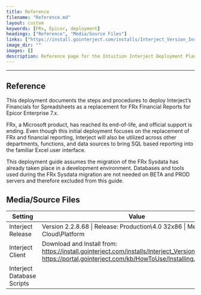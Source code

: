 ```yaml
---
title: Reference
filename: "Reference.md"
layout: custom
keywords: [FRx, Epicor, deployment]
headings: ["Reference", "Media/Source Files"]
links: ["https://install.gointerject.com/installs/Interject_Version_Installer.exe", "https://portal.gointerject.com/kb/HowToUse/Installing.html"]
image_dir: ""
images: []
description: Reference page for the Intuition Interject Deployment Plan
---
```


* * *

## Reference

This deployment documents the steps and procedures to deploy Interject’s Financials for Spreadsheets as a replacement for FRx Financial Reports for Epicor Enterprise 7.x.

FRx, a Microsoft product, has reached its end-of-life, and official support is ending. Even though this initial deployment focuses on the replacement of FRx and financial reporting, Interject will also be utilized across other departments, functions, and data sources to bring SQL based reporting into the familiar Excel user interface.

This deployment guide assumes the migration of the FRx Sysdata has already taken place in a development environment. Databases and tools used during the FRx Sysdata migration are not needed on BETA and PROD servers and therefore excluded from this guide. 

## Media/Source Files

| Setting                    | Value                                                                                                                                                                    |
| -------------------------- | ------------------------------------------------------------------------------------------------------------------------------------------------------------------------ |
| Interject Release          | Version 2.2.8.68 \| Release: Production\4.0 32x86 \| Method: Cloud\Platform                                                                                              |
| Interject Client           | Download and Install from: <br> https://install.gointerject.com/installs/Interject_Version_Installer.exe <br> https://portal.gointerject.com/kb/HowToUse/Installing.html |
| Interject Database Scripts |                                                         |
